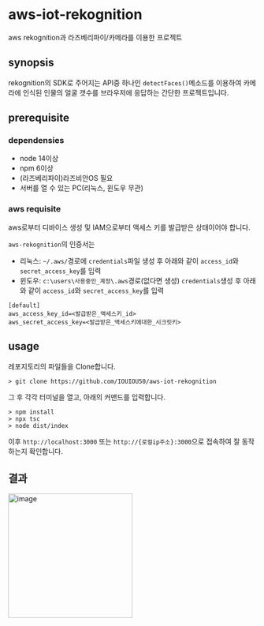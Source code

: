 # aws-iot-rekognition

aws rekognition과 라즈베리파이/카메라를 이용한 프로젝트

## synopsis

rekognition의 SDK로 주어지는 API중 하나인 `detectFaces()`메소드를 이용하여 카메라에 인식된 인물의 얼굴 갯수를 브라우저에 응답하는 간단한 프로젝트입니다.

## prerequisite

### dependensies

- node 14이상
- npm 6이상
- (라즈베리파이)라즈비안OS 필요
- 서버를 열 수 있는 PC(리눅스, 윈도우 무관)

### aws requisite

aws로부터 디바이스 생성 및 IAM으로부터 액세스 키를 발급받은 상태이어야 합니다.

`aws-rekognition`의 인증서는 

- 리눅스: `~/.aws/`경로에 `credentials`파일 생성 후 아래와 같이 `access_id`와 `secret_access_key`를 입력
- 윈도우: `c:\users\사용중인_계정\.aws`경로(없다면 생성) `credentials`생성 후 아래와 같이 `access_id`와 `secret_access_key`를 입력

```
[default]
aws_access_key_id=<발급받은_액세스키_id>
aws_secret_access_key=<발급받은_액세스키에대한_시크릿키>
```

## usage

레포지토리의 파일들을 Clone합니다.

```
> git clone https://github.com/IOUIOU50/aws-iot-rekognition
```


그 후 각각 터미널을 열고, 아래의 커맨드를 입력합니다.

```
> npm install
> npx tsc
> node dist/index
```

이후 `http://localhost:3000` 또는 `http://{로컬ip주소}:3000`으로 접속하여 잘 동작하는지 확인합니다.

## 결과

<img width="252" alt="image" src="https://user-images.githubusercontent.com/57579709/146011787-10065e80-ad3b-4918-894d-e28ac2afefb0.png">

